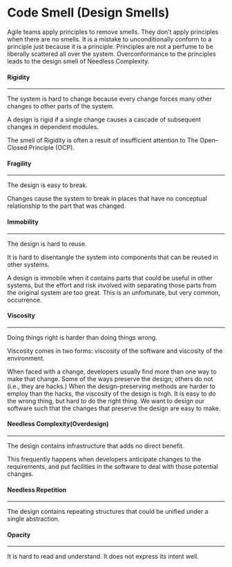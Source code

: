 <div class="jumbotron">
    <h1>Code Smell (Design Smells)</h1>
    <div class="alert alert-warning" role="alert">
        Agile teams apply principles to remove smells. They don’t apply principles when there are no smells. It is a
        mistake to unconditionally conform to a principle just because it is a principle. Principles are not a perfume
        to be liberally scattered all over the system. Overconformance to the principles leads to the design smell
        of Needless Complexity.
    </div>
    <div class="alert alert-success" role="alert">
        <h4 class="alert-heading">Rigidity</h4>
        <hr>
        <p>The system is hard to change because every change forces many other changes to other parts of the system.</p>
        <p>A design is rigid if a single change causes a cascade of subsequent changes in dependent modules.</p>
        <p>The smell of Rigidity is often a result of insufficient attention to The Open–Closed Principle (OCP).</p>
    </div>
    <div class="alert alert-success" role="alert">
        <h4 class="alert-heading">Fragility</h4>
        <hr>
        <p>The design is easy to break.</p>
        <p>Changes cause the system to break in places that have no conceptual relationship to the part that was changed.</p>
    </div>
    <div class="alert alert-success" role="alert">
        <h4 class="alert-heading">Immobility</h4>
        <hr>
        <p>The design is hard to reuse.</p>
        <p>It is hard to disentangle the system into components that can be reused in other systems.</p>
        <p>A design is immobile when it contains parts that could be useful in other systems, but the
            effort and risk involved with separating those parts from the original system are too great. This is an unfortunate,
            but very common, occurrence.</p>
    </div>
    <div class="alert alert-success" role="alert">
        <h4 class="alert-heading">Viscosity</h4>
        <hr>
        <p>Doing things right is harder than doing things wrong.</p>
        <p>Viscosity comes in two forms: viscosity of the software and viscosity of the environment.</p>
        <p>When faced with a change, developers usually find more than one way to make that change. Some of the
            ways preserve the design; others do not (i.e., they are hacks.) When the design-preserving methods are harder to
            employ than the hacks, the viscosity of the design is high. It is easy to do the wrong thing, but hard to do the right
            thing. We want to design our software such that the changes that preserve the design are easy to make.</p>
    </div>
    <div class="alert alert-success" role="alert">
        <h4 class="alert-heading">Needless Complexity(Overdesign)</h4>
        <hr>
        <p>The design contains infrastructure that adds no direct benefit.</p>
        <p>This frequently happens when developers anticipate changes to the requirements, and put facilities in
            the software to deal with those potential changes.</p>
    </div>
    <div class="alert alert-success" role="alert">
        <h4 class="alert-heading">Needless Repetition</h4>
        <hr>
        <p>The design contains repeating structures that could be unified under a single abstraction.</p>
    </div>
    <div class="alert alert-success" role="alert">
        <h4 class="alert-heading">Opacity</h4>
        <hr>
        <p>It is hard to read and understand. It does not express its intent well.</p>
    </div>
</div>
